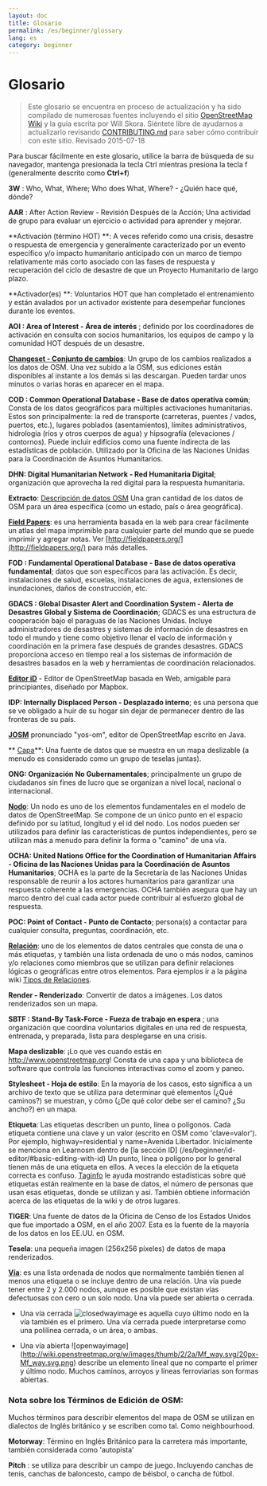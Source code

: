 ```yaml
---
layout: doc
title: Glosario 
permalink: /es/beginner/glossary
lang: es
category: beginner
---
```


Glosario 
============

>Este glosario se encuentra en proceso de actualización y ha sido compilado de numerosas fuentes incluyendo el sitio [OpenStreetMap Wiki](http://wiki.openstreetmap.org/wiki/Main_Page) y la guía escrita por Will Skora. Siéntete libre de ayudarnos a actualizarlo revisando [CONTRIBUTING.md](https://github.com/hotosm/learnosm/blob/gh-pages/CONTRIBUTING.md) para saber cómo contribuir con este sitio. 
> Revisado 2015-07-18  

Para buscar fácilmente en este glosario, utilice la barra de búsqueda de su navegador, mantenga presionada la tecla Ctrl mientras presiona la tecla f (generalmente descrito como **Ctrl+f**)  

**3W** : Who, What, Where;  Who does What, Where? - ¿Quién hace qué, dónde?  

**AAR** : After Action Review - Revisión Después de la Acción; Una actividad de grupo para evaluar un ejercicio o actividad para aprender y mejorar.

**Activación (término HOT) **: A veces referido como una crisis, desastre o respuesta de emergencia y generalmente caracterizado por un evento específico y/o impacto humanitario anticipado con un marco de tiempo relativamente más corto asociado con las fases de respuesta y recuperación del ciclo de desastre de que un Proyecto Humanitario de largo plazo.

**Activador(es) **: Voluntarios HOT que han completado el entrenamiento y están avalados por un activador existente para desempeñar funciones durante los eventos. 

**AOI : Area of Interest - Área de interés** ; definido por los coordinadores de activación en consulta con socios humanitarios, los equipos de campo y la comunidad HOT después de un desastre.


**[Changeset - Conjunto de cambios](http://wiki.openstreetmap.org/wiki/Changeset)**: Un grupo de los cambios realizados a los datos de OSM. Una vez subido a la OSM, sus ediciones están disponibles al instante a los demás si las descargan. Pueden tardar unos minutos o varias horas en aparecer en el mapa.

**COD : Common Operational Database - Base de datos operativa común**; Consta de los datos geográficos para múltiples activaciones humanitarias. Estos son principalmente: la red de transporte (carreteras, puentes / vados, puertos, etc.), lugares poblados (asentamientos), límites administrativos, hidrología (ríos y otros cuerpos de agua) y hipsografía (elevaciones / contornos). Puede incluir edificios como una fuente indirecta de las estadísticas de población. Utilizado por la Oficina de las Naciones Unidas para la Coordinación de Asuntos Humanitarios.

**DHN: Digital Humanitarian Network - Red Humanitaria Digital**; organización que aprovecha la red digital para la respuesta humanitaria.

**Extracto**: [Descripción de datos OSM](/es/osm-data/data-overview/) Una gran cantidad de los datos de OSM para un área específica (como un estado, país o área geográfica).

**[Field Papers](/es/mobile-mapping/field-papers/)**: es una herramienta basada en la web para crear fácilmente un atlas del mapa imprimible para cualquier parte del mundo que se puede imprimir y agregar notas. Ver [http://fieldpapers.org/](http://fieldpapers.org/) para más detalles. 

**FOD : Fundamental Operational Database - Base de datos operativa fundamental**; datos que son específicos para las activación. Es decir, instalaciones de salud, escuelas, instalaciones de agua, extensiones de inundaciones, daños de construcción, etc.

**GDACS : Global Disaster Alert and Coordination System - Alerta de Desastres Global y Sistema de Coordinación**; GDACS es una estructura de cooperación bajo el paraguas de las Naciones Unidas. Incluye administradores de desastres y sistemas de información de desastres en todo el mundo y tiene como objetivo llenar el vacío de información y coordinación en la primera fase después de grandes desastres. GDACS proporciona acceso en tiempo real a los sistemas de información de desastres basados en la web y herramientas de coordinación relacionados.

**[Editor iD](/es/beginner/id-editor/)** - Editor de OpenStreetMap basada en Web, amigable para principiantes, diseñado por Mapbox. 

**IDP: Internally Displaced Person - Desplazado interno**; es una persona que se ve obligado a huir de su hogar sin dejar de permanecer dentro de las fronteras de su país.

**[JOSM](https://josm.openstreetmap.de/)** pronunciado "yos-om", editor de OpenStreetMap escrito en Java. 

** [Capa](http://wiki.openstreetmap.org/wiki/Layer)**: Una fuente de datos que se muestra en un mapa deslizable (a menudo es considerado como un grupo de teselas juntas).

**ONG: Organización No Gubernamentales**; principalmente un grupo de ciudadanos sin fines de lucro que se organizan a nivel local, nacional o internacional.  

**[Nodo](http://wiki.openstreetmap.org/wiki/Node)**: Un nodo es uno de los elementos fundamentales en el modelo de datos de OpenStreetMap. Se compone de un único punto en el espacio definido por su latitud, longitud y el id del nodo. Los nodos pueden ser utilizados para definir las características de puntos independientes, pero se utilizan más a menudo para definir la forma o "camino" de una vía.

**OCHA: United Nations Office for the Coordination of Humanitarian Affairs - Oficina de las Naciones Unidas para la Coordinación de Asuntos Humanitarios**; OCHA es la parte de la Secretaría de las Naciones Unidas responsable de reunir a los actores humanitarios para garantizar una respuesta coherente a las emergencias. OCHA también asegura que hay un marco dentro del cual cada actor puede contribuir al esfuerzo global de respuesta.

**POC: Point of Contact - Punto de Contacto**; persona(s) a contactar para cualquier consulta, preguntas, coordinación, etc.

**[Relación](http://wiki.openstreetmap.org/wiki/Relation)**: uno de los elementos de datos centrales que consta de una o más etiquetas, y también una lista ordenada de uno o más nodos, caminos y/o relaciones como miembros que se utilizan para definir relaciones lógicas o geográficas entre otros elementos. Para ejemplos ir a la página wiki [Tipos de Relaciones](http://wiki.openstreetmap.org/wiki/Types_of_relation). 

**Render - Renderizado**: Convertir de datos a imágenes. Los datos renderizados son un mapa.

**SBTF : Stand-By Task-Force - Fueza de trabajo en espera** ; una organización que coordina voluntarios digitales en una red de respuesta, entrenada, y preparada, lista para desplegarse en una crisis.

**Mapa deslizable**: ¡Lo que ves cuando estás en <http://www.openstreetmap.org>! Consta de una capa y una biblioteca de software que controla las funciones interactivas como el zoom y paneo.

**Stylesheet - Hoja de estilo**: En la mayoría de los casos, esto significa a un archivo de texto que se utiliza para determinar qué elementos (¿Qué caminos?) se muestran, y cómo (¿De qué color debe ser el camino? ¿Su ancho?) en un mapa.

**Etiqueta**: Las etiquetas describen un punto, línea o polígonos. Cada etiqueta contiene una clave y un valor (escrito en OSM como 'clave=valor'). Por ejemplo, highway=residential y name=Avenida Libertador. Inicialmente se menciona en Learnosm dentro de [la sección ID] (/es/beginner/id-editor/#basic-editing-with-id) Un punto, línea o polígono por lo general tienen más de una etiqueta en ellos. A veces la elección de la etiqueta correcta es confuso. [Taginfo](https://taginfo.openstreetmap.org/) le ayuda mostrando estadísticas sobre qué etiquetas están realmente en la base de datos, el número de personas que usan esas etiquetas, donde se utilizan y así. También obtiene información acerca de las etiquetas de la wiki y de otros lugares.

**TIGER**: Una fuente de datos de la Oficina de Censo de los Estados Unidos que fue importado a OSM, en el año 2007. Esta es la fuente de la mayoría de los datos en los EE.UU. en OSM.

**Tesela**: una pequeña imagen (256x256 píxeles) de datos de mapa renderizados.

**[Vía](http://wiki.openstreetmap.org/wiki/Way)**: es una lista ordenada de nodos que normalmente también tienen al menos una etiqueta o se incluye dentro de una relación. Una vía puede tener entre 2 y 2.000 nodos, aunque es posible que existan vías defectuosas con cero o un solo nodo. Una vía puede ser abierta o cerrada.  

* Una vía cerrada ![closedwayimage](http://wiki.openstreetmap.org/w/images/thumb/e/ed/Mf_closed_way.svg/20px-Mf_closed_way.svg.png) es aquella cuyo último nodo en la vía también es el primero. Una vía cerrada puede interpretarse como una polilínea cerrada, o un área, o ambas. 

* Una vía abierta ![openwayimage] (http://wiki.openstreetmap.org/w/images/thumb/2/2a/Mf_way.svg/20px-Mf_way.svg.png)  describe un elemento lineal que no comparte el primer y último nodo. Muchos caminos, arroyos y líneas ferroviarias son formas abiertas.
 
### Nota sobre los Términos de Edición de OSM:

Muchos términos para describir elementos del mapa de OSM se utilizan en dialectos de Inglés británico y se escriben como tal. Como neighbourhood.

**Motorway**: Término en Inglés Británico para la carretera más importante, también considerada como 'autopista'

**Pitch** : se utiliza para describir un campo de juego. Incluyendo canchas de tenis, canchas de baloncesto, campo de béisbol, o cancha de fútbol.

